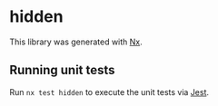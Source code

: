 # hidden

This library was generated with [Nx](https://nx.dev).

## Running unit tests

Run `nx test hidden` to execute the unit tests via [Jest](https://jestjs.io).
